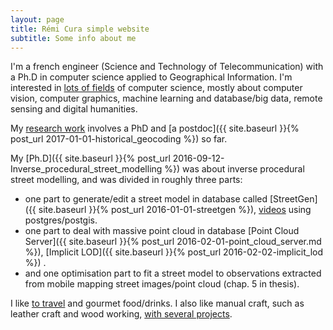 ```yaml
---
layout: page
title: Rémi Cura simple website
subtitle: Some info about me
---
```


I'm a french engineer (Science and Technology of Telecommunication) with a Ph.D in computer science applied to Geographical Information.
I'm interested in [lots of fields](./research_interest) of computer science, mostly about computer vision, computer graphics, machine learning and database/big data, remote sensing and digital humanities.


My [research work](./publi) involves a PhD and [a postdoc]({{ site.baseurl }}{% post_url 2017-01-01-historical_geocoding %}) so far.


My [Ph.D]({{ site.baseurl }}{% post_url 2016-09-12-Inverse_procedural_street_modelling %}) was about inverse procedural street modelling, and was divided in roughly three parts:
 - one part to generate/edit a street model in database called [StreetGen]({{ site.baseurl }}{% post_url 2016-01-01-streetgen %}),  [videos](https://www.youtube.com/channel/UCn4KJ6gBgPuVQV3suF4QbjQ) using postgres/postgis.    
 -  one part to deal with massive point cloud in database [Point Cloud Server]({{ site.baseurl }}{% post_url 2016-02-01-point_cloud_server.md %}), [Implicit LOD]({{ site.baseurl }}{% post_url 2016-02-02-implicit_lod %}) .
 - and one optimisation part to fit a street model to observations extracted from mobile mapping street images/point cloud (chap. 5 in thesis).
 
I like [to travel](http://www.laruevibre.org/?lang=en) and gourmet food/drinks.
I also like manual craft, such as leather craft and wood working, [with several projects](./woodworking_projects).

